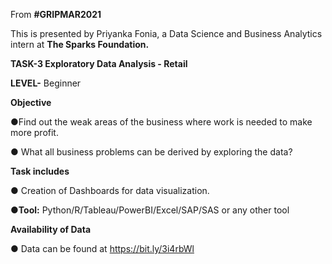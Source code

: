From <b>#GRIPMAR2021</b>

This is presented by Priyanka Fonia, a Data Science and Business Analytics intern at <b>The Sparks Foundation.</b>

<b>TASK-3 Exploratory Data Analysis - Retail</b>

<b>LEVEL-</b> Beginner

<b>Objective</b>

●Find out the weak areas of the business where work is needed to make more profit. 

● What all business problems can be derived by exploring the data? 

<b>Task includes</b>

● Creation of Dashboards for data visualization.

●<b>Tool:</b> Python/R/Tableau/PowerBI/Excel/SAP/SAS or any other tool

<b> Availability of Data</b>

● Data can be found at  https://bit.ly/3i4rbWl
